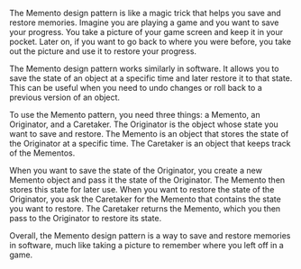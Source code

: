 The Memento design pattern is like a magic trick that helps you save and restore memories. Imagine you are playing a game and you want to save your progress. You take a picture of your game screen and keep it in your pocket. Later on, if you want to go back to where you were before, you take out the picture and use it to restore your progress.

The Memento design pattern works similarly in software. It allows you to save the state of an object at a specific time and later restore it to that state. This can be useful when you need to undo changes or roll back to a previous version of an object.

To use the Memento pattern, you need three things: a Memento, an Originator, and a Caretaker. The Originator is the object whose state you want to save and restore. The Memento is an object that stores the state of the Originator at a specific time. The Caretaker is an object that keeps track of the Mementos.

When you want to save the state of the Originator, you create a new Memento object and pass it the state of the Originator. The Memento then stores this state for later use. When you want to restore the state of the Originator, you ask the Caretaker for the Memento that contains the state you want to restore. The Caretaker returns the Memento, which you then pass to the Originator to restore its state.

Overall, the Memento design pattern is a way to save and restore memories in software, much like taking a picture to remember where you left off in a game.